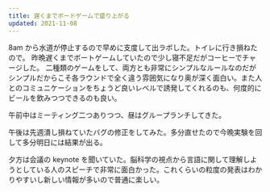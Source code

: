 ```yaml
---
title: 遅くまでボードゲームで盛り上がる
updated: 2021-11-08
---
```


8am から水道が停止するので早めに支度して出ラボした。トイレに行き損ねたので。
昨晩遅くまでボートゲームしていたので少し寝不足だがコーヒーでチャージした。
二種類のゲームをして、両方とも非常にシンプルなルールなのだがシンプルだからこそ各ラウンドで全く違う雰囲気になり奥が深く面白い。また人とのコミュニケーションをちょうど良いレベルで誘発してくれるのも、何度的にビールを飲みつつできるのも良い。

午前中はミーティング二つありつつ、昼はグループランチしてきた。

午後は先週潰し損ねていたバグの修正をしてみた。多分直せたので今晩実験を回して多分明日には結果が出る。

夕方は会議の keynote を聞いていた。脳科学の視点から言語に関して理解しようとしている人のスピーチで非常に面白かった。これくらいの粒度の発表はわかりやすいし新しい情報が多いので普通に楽しい。
